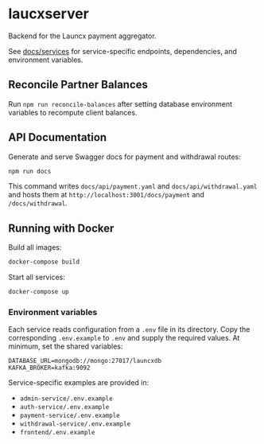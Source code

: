 # laucxserver

Backend for the Launcx payment aggregator.

See [docs/services](docs/services) for service-specific endpoints, dependencies, and environment variables.

## Reconcile Partner Balances

Run `npm run reconcile-balances` after setting database environment variables to recompute client balances.

## API Documentation

Generate and serve Swagger docs for payment and withdrawal routes:

```bash
npm run docs
```

This command writes `docs/api/payment.yaml` and `docs/api/withdrawal.yaml` and hosts them at `http://localhost:3001/docs/payment` and `/docs/withdrawal`.

## Running with Docker

Build all images:

```bash
docker-compose build
```

Start all services:

```bash
docker-compose up
```

### Environment variables

Each service reads configuration from a `.env` file in its directory. Copy the corresponding `.env.example` to `.env` and supply the required values. At minimum, set the shared variables:

```
DATABASE_URL=mongodb://mongo:27017/launcxdb
KAFKA_BROKER=kafka:9092
```

Service-specific examples are provided in:

- `admin-service/.env.example`
- `auth-service/.env.example`
- `payment-service/.env.example`
- `withdrawal-service/.env.example`
- `frontend/.env.example`
